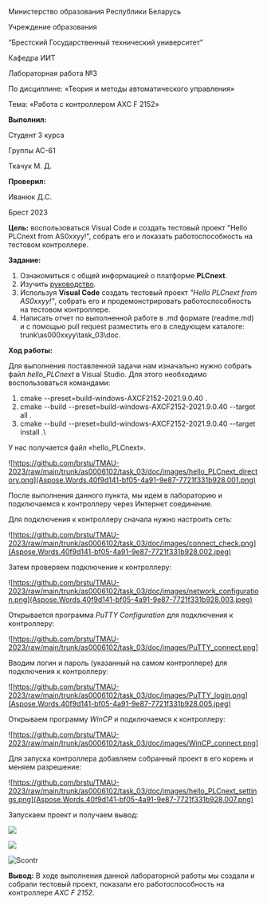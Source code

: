 ﻿Министерство образования Республики Беларусь

Учреждение образования

“Брестский Государственный технический университет”

Кафедра ИИТ








Лабораторная работа №3

По дисциплине: «Теория и методы автоматического управления»

Тема: «Работа с контроллером AXC F 2152»














**Выполнил:**

Студент 3 курса

Группы АС-61

Ткачук М. Д.

**Проверил:**

Иванюк Д.С.






Брест 2023

**Цель:** воспользоваться Visual Code и создать тестовый проект "Hello PLCnext from AS0xxyy!", собрать его и показать работоспособность на тестовом контроллере.

**Задание:**

1. Ознакомиться с общей информацией о платформе **PLCnext**.
1. Изучить [руководство](https://github.com/savushkin-r-d/PLCnext-howto/tree/master/HowTo%20build%20program%20Hello%20PLCnext).
1. Используя **Visual Code** создать тестовый проект *"Hello PLCnext from AS0xxyy!"*, собрать его и продемонстрировать работоспособность на тестовом контроллере.
1. Написать отчет по выполненной работе в .md формате (readme.md) и с помощью pull request разместить его в следующем каталоге: trunk\as000xxyy\task\_03\doc.

**Ход работы:**

Для выполнения поставленной задачи нам изначально нужно собрать файл *hello\_PLCnext* в Visual Studio. Для этого необходимо воспользоваться командами:

1) cmake --preset=build-windows-AXCF2152-2021.9.0.40 .
1) cmake --build --preset=build-windows-AXCF2152-2021.9.0.40 --target all .
1) cmake --build --preset=build-windows-AXCF2152-2021.9.0.40 --target install .\

У нас получается файл «hello\_PLCnext».

![https://github.com/brstu/TMAU-2023/raw/main/trunk/as0006102/task_03/doc/images/hello_PLCnext_directory.png](Aspose.Words.40f9d141-bf05-4a91-9e87-7721f331b928.001.png)

После выполнения данного пункта, мы идем в лабораторию и подключаемся к контроллеру через Интернет соединение.



Для подключения к контроллеру сначала нужно настроить сеть:

![https://github.com/brstu/TMAU-2023/raw/main/trunk/as0006102/task_03/doc/images/connect_check.png](Aspose.Words.40f9d141-bf05-4a91-9e87-7721f331b928.002.jpeg)

Затем проверяем подключение к контроллеру:

![https://github.com/brstu/TMAU-2023/raw/main/trunk/as0006102/task_03/doc/images/network_configuration.png](Aspose.Words.40f9d141-bf05-4a91-9e87-7721f331b928.003.jpeg)




Открывается программа *PuTTY Configuration* для подключения к контроллеру:

![https://github.com/brstu/TMAU-2023/raw/main/trunk/as0006102/task_03/doc/images/PuTTY_connect.png]

Вводим логин и пароль (указанный на самом контроллере) для подключения к контроллеру:

![https://github.com/brstu/TMAU-2023/raw/main/trunk/as0006102/task_03/doc/images/PuTTY_login.png](Aspose.Words.40f9d141-bf05-4a91-9e87-7721f331b928.005.jpeg)

Открываем программу *WinCP* и подключаемся к контроллеру:

![https://github.com/brstu/TMAU-2023/raw/main/trunk/as0006102/task_03/doc/images/WinCP_connect.png]

Для запуска контроллера добавляем собранный проект в его корень и меняем разрешение:

![https://github.com/brstu/TMAU-2023/raw/main/trunk/as0006102/task_03/doc/images/hello_PLCnext_settings.png](Aspose.Words.40f9d141-bf05-4a91-9e87-7721f331b928.007.png)

Запускаем проект и получаем вывод:

![](Aspose.Words.40f9d141-bf05-4a91-9e87-7721f331b928.008.png)

![](Aspose.Words.40f9d141-bf05-4a91-9e87-7721f331b928.009.png)

![](Aspose.Words.40f9d141-bf05-4a91-9e87-7721f331b928.010.jpeg "Scontr")

**Вывод:** В ходе выполнения данной лабораторной работы мы создали и собрали тестовый проект, показали его работоспособность на контроллере *AXC F 2152*.

[https://github.com/brstu/TMAU-2023/raw/main/trunk/as0006102/task_03/doc/images/PuTTY_connect.png]: Aspose.Words.40f9d141-bf05-4a91-9e87-7721f331b928.004.jpeg
[https://github.com/brstu/TMAU-2023/raw/main/trunk/as0006102/task_03/doc/images/WinCP_connect.png]: Aspose.Words.40f9d141-bf05-4a91-9e87-7721f331b928.006.jpeg
